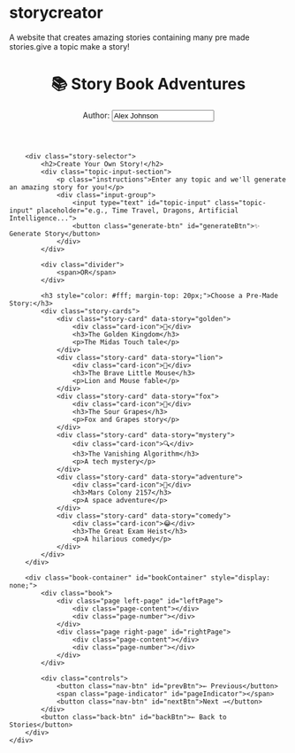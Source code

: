 # storycreator
A website that creates amazing stories containing many pre made stories.give a topic make a story!

<!DOCTYPE html>
<html lang="en">
<head>
    <meta charset="UTF-8">
    <meta name="viewport" content="width=device-width, initial-scale=1.0">
    <title>Interactive Story Book</title>
</head>
<body>
    <div class="app-container">
        <header class="app-header">
            <h1 class="app-title">📚 Story Book Adventures</h1>
            <div class="author-section">
                <label for="author-name">Author: </label>
                <input type="text" id="author-name" class="author-input" value="Alex Johnson" placeholder="Enter your name">
            </div>
        </header>

        <div class="story-selector">
            <h2>Create Your Own Story!</h2>
            <div class="topic-input-section">
                <p class="instructions">Enter any topic and we'll generate an amazing story for you!</p>
                <div class="input-group">
                    <input type="text" id="topic-input" class="topic-input" placeholder="e.g., Time Travel, Dragons, Artificial Intelligence...">
                    <button class="generate-btn" id="generateBtn">✨ Generate Story</button>
                </div>
            </div>
            
            <div class="divider">
                <span>OR</span>
            </div>
            
            <h3 style="color: #fff; margin-top: 20px;">Choose a Pre-Made Story:</h3>
            <div class="story-cards">
                <div class="story-card" data-story="golden">
                    <div class="card-icon">👑</div>
                    <h3>The Golden Kingdom</h3>
                    <p>The Midas Touch tale</p>
                </div>
                <div class="story-card" data-story="lion">
                    <div class="card-icon">🦁</div>
                    <h3>The Brave Little Mouse</h3>
                    <p>Lion and Mouse fable</p>
                </div>
                <div class="story-card" data-story="fox">
                    <div class="card-icon">🦊</div>
                    <h3>The Sour Grapes</h3>
                    <p>Fox and Grapes story</p>
                </div>
                <div class="story-card" data-story="mystery">
                    <div class="card-icon">🔍</div>
                    <h3>The Vanishing Algorithm</h3>
                    <p>A tech mystery</p>
                </div>
                <div class="story-card" data-story="adventure">
                    <div class="card-icon">🚀</div>
                    <h3>Mars Colony 2157</h3>
                    <p>A space adventure</p>
                </div>
                <div class="story-card" data-story="comedy">
                    <div class="card-icon">😂</div>
                    <h3>The Great Exam Heist</h3>
                    <p>A hilarious comedy</p>
                </div>
            </div>
        </div>

        <div class="book-container" id="bookContainer" style="display: none;">
            <div class="book">
                <div class="page left-page" id="leftPage">
                    <div class="page-content"></div>
                    <div class="page-number"></div>
                </div>
                <div class="page right-page" id="rightPage">
                    <div class="page-content"></div>
                    <div class="page-number"></div>
                </div>
            </div>
            
            <div class="controls">
                <button class="nav-btn" id="prevBtn">← Previous</button>
                <span class="page-indicator" id="pageIndicator"></span>
                <button class="nav-btn" id="nextBtn">Next →</button>
            </div>
            <button class="back-btn" id="backBtn">← Back to Stories</button>
        </div>
    </div>
</body>
</html>

